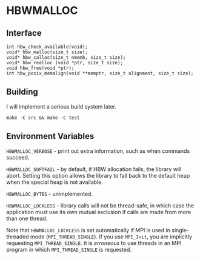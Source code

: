 # HBWMALLOC

## Interface

```
int hbw_check_available(void);
void* hbw_malloc(size_t size);
void* hbw_calloc(size_t nmemb, size_t size);
void* hbw_realloc (void *ptr, size_t size);
void hbw_free(void *ptr);
int hbw_posix_memalign(void **memptr, size_t alignment, size_t size);
```

## Building

I will implement a serious build system later.
```
make -C src && make -C test
```

## Environment Variables

`HBWMALLOC_VERBOSE` - print out extra information, such as when commands succeed.

`HBWMALLOC_SOFTFAIL` - by default, if HBW allocation fails, the library will abort.  Setting this option allows the library to fall back to the default heap when the special heap is not available.

`HBWMALLOC_BYTES` - unimplemented.

`HBWMALLOC_LOCKLESS` - library calls will not be thread-safe, in which case the application must use its own mutual exclusion if calls are made from more than one thread.

Note that `HBWMALLOC_LOCKLESS` is set automatically if MPI is used in single-threaded mode (`MPI_THREAD_SINGLE`).  If you use `MPI_Init`, you are implicitly requesting `MPI_THREAD_SINGLE`.  It is _erroneous_ to use threads in an MPI program in which `MPI_THREAD_SINGLE` is requested.
